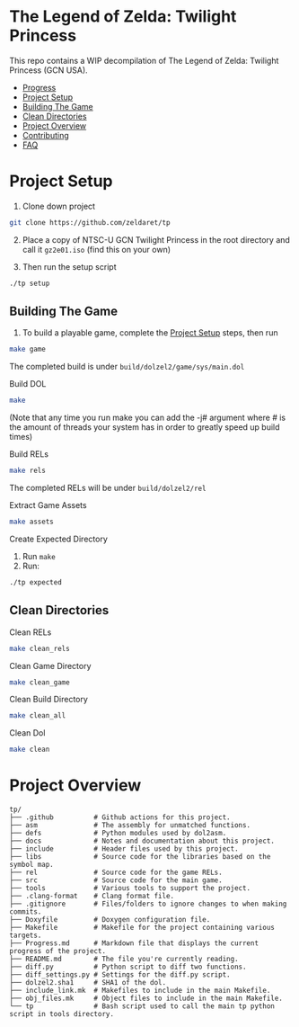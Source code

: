 # The Legend of Zelda: Twilight Princess

This repo contains a WIP decompilation of The Legend of Zelda: Twilight Princess (GCN USA).

<!--ts-->
* [Progress](./Progress.md)
* [Project Setup](#project-setup)
* [Building The Game](#building-the-game)  
* [Clean Directories](#clean-directories)
* [Project Overview](#project-overview)
* [Contributing](./docs/Contributing.md)
* [FAQ](https://zelda64.dev/games/tp)
        
<!--te-->

Project Setup
=================

1. Clone down project

```bash
git clone https://github.com/zeldaret/tp
```

2. Place a copy of NTSC-U GCN Twilight Princess in the root directory and call it `gz2e01.iso` (find this on your own)

3. Then run the setup script

```bash
./tp setup
```

Building The Game
-----

1. To build a playable game, complete the [Project Setup](#project-setup) steps, then run

```bash
make game
```

The completed build is under `build/dolzel2/game/sys/main.dol`

Build DOL

```bash
make
```

(Note that any time you run make you can add the -j# argument where # is the amount of threads your system has in order to greatly speed up build times)

Build RELs

```bash
make rels
```

The completed RELs will be under `build/dolzel2/rel`

Extract Game Assets

```bash
make assets
```

Create Expected Directory

1. Run `make`
2. Run:

```bash
./tp expected
```


Clean Directories
-----

Clean RELs

```bash
make clean_rels
```

Clean Game Directory

```bash
make clean_game
```

Clean Build Directory

```bash
make clean_all
```

Clean Dol

```bash
make clean
```


Project Overview
=================
```
tp/
├── .github          # Github actions for this project.
├── asm              # The assembly for unmatched functions.
├── defs             # Python modules used by dol2asm.
├── docs             # Notes and documentation about this project.
├── include          # Header files used by this project.
├── libs             # Source code for the libraries based on the symbol map.
├── rel              # Source code for the game RELs.
├── src              # Source code for the main game.
├── tools            # Various tools to support the project.
├── .clang-format    # Clang format file.
├── .gitignore       # Files/folders to ignore changes to when making commits.
├── Doxyfile         # Doxygen configuration file.
├── Makefile         # Makefile for the project containing various targets.
├── Progress.md      # Markdown file that displays the current progress of the project.
├── README.md        # The file you're currently reading.
├── diff.py          # Python script to diff two functions.
├── diff_settings.py # Settings for the diff.py script.
├── dolzel2.sha1     # SHA1 of the dol.
├── include_link.mk  # Makefiles to include in the main Makefile.
├── obj_files.mk     # Object files to include in the main Makefile.
└── tp               # Bash script used to call the main tp python script in tools directory.
```
